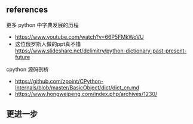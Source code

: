 ## references
更多 python 中字典发展的历程
- https://www.youtube.com/watch?v=66P5FMkWoVU
- 这位俄罗斯人做的ppt真不错  
  https://www.slideshare.net/delimitry/python-dictionary-past-present-future


cpython 源码剖析
- https://github.com/zpoint/CPython-Internals/blob/master/BasicObject/dict/dict_cn.md
- https://www.hongweipeng.com/index.php/archives/1230/


## 更进一步
```

```